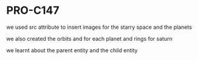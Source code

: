 # PRO-C147

we used src attribute to insert images for the starry space and the planets

we also created the orbits and for each planet and rings for saturn

we learnt about the parent entity and the child entity 